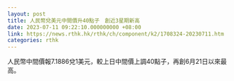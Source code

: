 ```yaml
---
layout: post
title: 人民幣兌美元中間價升40點子　創近3星期新高
date: 2023-07-11 09:22:10.000000000 +08:00
link: https://news.rthk.hk/rthk/ch/component/k2/1708324-20230711.htm
categories: rthk
---
```


人民幣中間價報7.1886兌1美元，較上日中間價上調40點子，再創6月21日以來最高。
